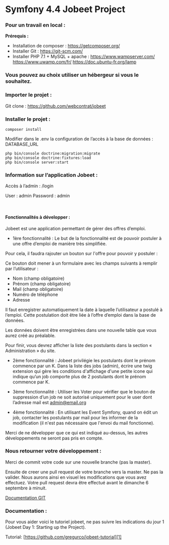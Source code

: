 # Symfony 4.4 Jobeet Project

### Pour un travail en local : 
**Prérequis :**
* Installation de composer : https://getcomposer.org/ 
* Installer Git : https://git-scm.com/ 
* Installer PHP 7.1 + MySQL + apache : 
https://www.wampserver.com/ 
https://www.uwamp.com/fr/ 
https://doc.ubuntu-fr.org/lamp 


### Vous pouvez au choix utiliser un hébergeur si vous le souhaitez.


### Importer le projet :
Git clone : https://github.com/webcontrat/jobeet 


### Installer le projet :

    composer install

Modifier dans le .env la configuration de l’accès à la  base de données : DATABASE_URL

    php bin/console doctrine:migration:migrate
    php bin/console doctrine:fixtures:load 
    php bin/console server:start

### Information sur l’application Jobeet :
Accès à l’admin : /login

User : admin
Password : admin

 
#### Fonctionnalités à développer : 
Jobeet est une application permettant de gérer des offres d’emploi.

- 1ère fonctionnalité : Le but de la fonctionnalité est de pouvoir postuler à une offre d’emploi de manière très simplifiée.

Pour cela, il faudra rajouter un bouton sur l'offre pour pouvoir y postuler :

Ce bouton doit mener à un formulaire avec les champs suivants à remplir par l’utilisateur :
 * Nom (champ obligatoire)
 * Prénom (champ obligatoire)
 * Mail (champ obligatoire)
 * Numéro de téléphone
 * Adresse

Il faut enregistrer automatiquement la date à laquelle l’utilisateur a postulé à l’emploi. Cette postulation doit être liée à l’offre d’emploi dans la base de données.

Les données doivent être enregistrées dans une nouvelle table que vous aurez créé au préalable.

Pour finir, vous devrez afficher la liste des postulants dans la section « Administration » du site.

- 2ème fonctionnalité : Jobeet privilégie les postulants dont le prénom commence par un K. Dans la liste des jobs (admin), écrire une twig extension qui gère les conditions d'affichage d'une petite icone qui indique qu’un job comporte plus de 2 postulants dont le prénom commence par K.

- 3ème fonctionnalité : Utiliser les Voter pour vérifier que le bouton de suppression d’un job ne soit autorisé uniquement pour le user dont l’adresse mail est admin@email.org

- 4ème fonctionnalité : En utilisant les Event Symfony, quand on édit un job, contacter les postulants par mail pour les informer de la modification (il n'est pas nécessaire que l'envoi du mail fonctionne).

Merci de ne développer que ce qui est indiqué au-dessus, les autres développements ne seront pas pris en compte.


### Nous retourner votre développement :

Merci de commit votre code sur une nouvelle branche (pas la master).

Ensuite de creer une pull request de votre branche vers la master. Ne pas la valider. Nous aurons ainsi en visuel les modifications que vous avez effectuez. Votre pull request devra être effectué avant le dimanche 6 septembre à minuit.

[Documentation GIT](https://docs.github.com/en/github/collaborating-with-issues-and-pull-requests/proposing-changes-to-your-work-with-pull-requests)


### Documentation :

Pour vous aider voici le tutoriel jobeet, ne pas suivre les indications du jour 1 (Jobeet Day 1: Starting up the Project).

Tutorial: [https://github.com/gregurco/jobeet-tutorial][1]

[1]: https://github.com/gregurco/jobeet-tutorial
